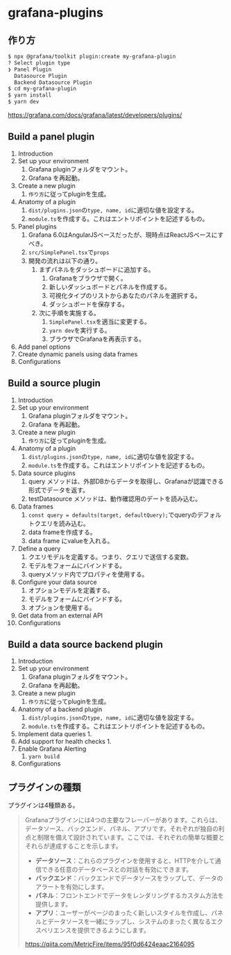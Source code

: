 # grafana-plugins

## 作り方

```bash
$ npx @grafana/toolkit plugin:create my-grafana-plugin
? Select plugin type
❯ Panel Plugin
  Datasource Plugin
  Backend Datasource Plugin
$ cd my-grafana-plugin
$ yarn install
$ yarn dev
```

<https://grafana.com/docs/grafana/latest/developers/plugins/>

## Build a panel plugin

1. Introduction
2. Set up your environment
   1. Grafana pluginフォルダをマウント。
   2. Grafana を再起動。
3. Create a new plugin
   1. `作り方`に従ってpluginを生成。
4. Anatomy of a plugin
   1. `dist/plugins.json`の`type, name, id`に適切な値を設定する。
   2. `module.ts`を作成する。これはエントリポイントを記述するもの。
5. Panel plugins
   1. Grafana 6.0はAngularJSベースだったが、現時点はReactJSベースにすべき。
   2. `src/SimplePanel.tsx`で`props`
   3. 開発の流れは以下の通り。
      1. まずパネルをダッシュボードに追加する。
         1. Grafanaをブラウザで開く。
         2. 新しいダッシュボードとパネルを作成する。
         3. 可視化タイプのリストからあなたのパネルを選択する。
         4. ダッシュボードを保存する。
      2. 次に手順を実施する。
         1. `SimplePanel.tsx`を適当に変更する。
         2. `yarn dev`を実行する。
         3. ブラウザでGrafanaを再表示する。
6. Add panel options
7. Create dynamic panels using data frames
8. Configurations

## Build a source plugin

1. Introduction
2. Set up your environment
   1. Grafana pluginフォルダをマウント。
   2. Grafana を再起動。
3. Create a new plugin
   1. `作り方`に従ってpluginを生成。
4. Anatomy of a plugin
   1. `dist/plugins.json`の`type, name, id`に適切な値を設定する。
   2. `module.ts`を作成する。これはエントリポイントを記述するもの。
5. Data source plugins
   1. query メソッドは、外部DBからデータを取得し、Grafanaが認識できる形式でデータを返す。
   2. testDatasource メソッドは、動作確認用のデートを読み込む。
6. Data frames
   1. `const query = defaults(target, defaultQuery);`でqueryのデフォルトクエリを読み込む。
   2. data frameを作成する。
   3. data frame にvalueを入れる。
7. Define a query
   1. クエリモデルを定義する。つまり、クエリで送信する変数。
   2. モデルをフォームにバインドする。
   3. queryメソッド内でプロパティを使用する。
8. Configure your data source
   1. オプションモデルを定義する。
   2. モデルをフォームにバインドする。
   3. オプションを使用する。
9. Get data from an external API
10. Configurations

## Build a data source backend plugin

1. Introduction
2. Set up your environment
   1. Grafana pluginフォルダをマウント。
   2. Grafana を再起動。
3. Create a new plugin
   1. `作り方`に従ってpluginを生成。
4. Anatomy of a backend plugin
   1. `dist/plugins.json`の`type, name, id`に適切な値を設定する。
   2. `module.ts`を作成する。これはエントリポイントを記述するもの。
5. Implement data queries
   1. 
6. Add support for health checks
   1. 
7. Enable Grafana Alerting
   1. `yarn build`
8. Configurations

## プラグインの種類

プラグインは4種類ある。

> Grafanaプラグインには4つの主要なフレーバーがあります。これらは、データソース、バックエンド、パネル、アプリです。それぞれが独自の利点と制限を備えて設計されています。ここでは、それぞれの簡単な概要とそれらが達成することを示します。
>
> - **データソース**：これらのプラグインを使用すると、HTTPを介して通信できる任意のデータベースとの対話を有効にできます。
> - **バックエンド**：バックエンドでデータソースをラップして、データのアラートを有効にします。
> - **パネル**：フロントエンドでデータをレンダリングするカスタム方法を提供します。
> - **アプリ**：ユーザーがページのまったく新しいスタイルを作成し、パネルとデータソースを一緒にラップし、システムのまったく異なるエクスペリエンスを提供できるようにします。
>
> <https://qiita.com/MetricFire/items/95f0d6424eaac2164095>
